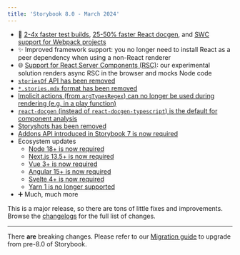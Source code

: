 ```yaml
---
title: 'Storybook 8.0 - March 2024'
---
```


- 💨 [2-4x faster test builds](/blog/optimize-storybook-7-6/#2-4x-faster-builds-with-thetest-flag), [25-50% faster React docgen](/blog/optimize-storybook-7-6/#22x-faster-react-docgen), and [SWC support for Webpack projects](/blog/optimize-storybook-7-6/#using-webpack-enable-swc)
- ✨ Improved framework support: you no longer need to install React as a peer dependency when using a non-React renderer
- 🌐 [Support for React Server Components (RSC)](/blog/storybook-react-server-components/): our experimental solution renders async RSC in the browser and mocks Node code
- [`storiesOf` API has been removed](https://github.com/storybookjs/storybook/blob/next/MIGRATION.md#removal-of-storiesof-api)
- [`*.stories.mdx` format has been removed](https://github.com/storybookjs/storybook/blob/next/MIGRATION.md#dropping-support-for-storiesmdx-csf-in-mdx-format-and-mdx1-support)
- [Implicit actions (from `argTypesRegex`) can no longer be used during rendering (e.g. in a play function)](https://github.com/storybookjs/storybook/blob/next/MIGRATION.md#implicit-actions-can-not-be-used-during-rendering-for-example-in-the-play-function)
- [`react-docgen` (instead of `react-docgen-typescript`) is the default for component analysis](https://github.com/storybookjs/storybook/blob/next/MIGRATION.md#react-docgen-component-analysis-by-default)
- [Storyshots has been removed](https://github.com/storybookjs/storybook/blob/next/MIGRATION.md#storyshots-has-been-removed)
- [Addons API introduced in Storybook 7 is now required](https://github.com/storybookjs/storybook/blob/next/MIGRATION.md#new-addons-api)
- Ecosystem updates
  - [Node 18+ is now required](https://github.com/storybookjs/storybook/blob/next/MIGRATION.md#dropping-support-for-nodejs-16)
  - [Next.js 13.5+ is now required](https://github.com/storybookjs/storybook/blob/next/MIGRATION.md#require-nextjs-135-and-up)
  - [Vue 3+ is now required](https://github.com/storybookjs/storybook/blob/next/MIGRATION.md#require-vue-3-and-up)
  - [Angular 15+ is now required](https://github.com/storybookjs/storybook/blob/next/MIGRATION.md#require-angular-15-and-up)
  - [Svelte 4+ is now required](https://github.com/storybookjs/storybook/blob/next/MIGRATION.md#require-svelte-4-and-up)
  - [Yarn 1 is no longer supported](https://github.com/storybookjs/storybook/blob/next/MIGRATION.md#dropping-support-for-yarn-1)
- ➕ Much, much more

This is a major release, so there are tons of little fixes and improvements. Browse the [changelogs](https://github.com/storybookjs/storybook/blob/next/CHANGELOG.md) for the full list of changes.

---

There **are** breaking changes. Please refer to our
[Migration guide](https://storybook.js.org/docs/8.0/migration-guide) to upgrade from
pre-8.0 of Storybook.
